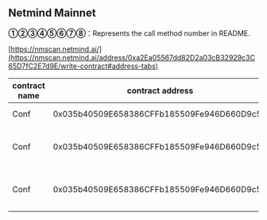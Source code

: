 ## Netmind Mainnet

**①②③④⑤⑥⑦⑧**：Represents the call method number in README.

[https://nmscan.netmind.ai/](https://nmscan.netmind.ai/address/0xa2Ea05567dd82D2a03cB32929c3C65D7fC2E7d9E/write-contract#address-tabs)

|contract name|contract address|Proposal ID|Operating Instructions|invoke methods|parameter invocation|
| --- | --- | --- |--- | --- |---|
|  Conf  |  0x035b40509E658386CFFb185509Fe946D660D9c5C |   6 | **⑥**Upgrade Contract  | updateProxyUpgradPropose  |   0x50062545638434d0cEF5B917014C0C4a2735C8BF |
|  Conf  |  0x035b40509E658386CFFb185509Fe946D660D9c5C  |  7 | **③**Set staking reward parameters | `file(bytes32 what, uint256 data)` |0x29ae81147374616b696e675f6177640000000000000000000000000000000000000000000000000000000000000000000000000000000000000000000000000000001388   |
|  Conf  |  0x035b40509E658386CFFb185509Fe946D660D9c5C  |  8 | **③**Set up liquidity reward parameters   | `file(bytes32 what, uint256 data)` |  0x29ae81146c69717569646974795f617764000000000000000000000000000000000000000000000000000000000000000000000000000000000000000000000000000bb8 |
